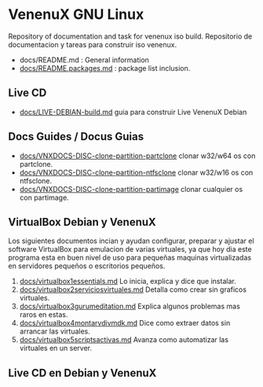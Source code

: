 VenenuX GNU Linux
=================

Repository of documentation and task for venenux iso build.
Repositorio de documentacion y tareas para construir iso venenux.

* docs/README.md : General information
* [docs/README.packages.md](docs/README.packages.md) : package list inclusion.

## Live CD

* [docs/LIVE-DEBIAN-build.md](docs/LIVE-DEBIAN-build.md) guia para construir Live VenenuX Debian

## Docs Guides / Docus Guias

* [docs/VNXDOCS-DISC-clone-partition-partclone](docs/VNXDOCS-DISC-clone-partition-partclone.md) clonar w32/w64 os con partclone.
* [docs/VNXDOCS-DISC-clone-partition-ntfsclone](docs/VNXDOCS-DISC-clone-partition-ntfsclone.md) clonar w32/w16 os con ntfsclone.
* [docs/VNXDOCS-DISC-clone-partition-partimage](docs/VNXDOCS-DISC-clone-partition-partimage.md) clonar cualquier os con partimage.

## VirtualBox Debian y VenenuX

Los siguientes documentos incian y ayudan configurar, preparar y ajustar 
el software VirtualBox para emulacion de varias virtuales, ya que hoy dia 
este programa esta en buen nivel de uso para pequeñas maquinas virtualizadas 
en servidores pequeños o escritorios pequeños.

1. [docs/virtualbox1essentials.md](docs/virtualbox1essentials.md) Lo inicia, explica y dice que instalar.
2. [docs/virtualbox2serviciosvirtuales.md](docs/virtualbox2serviciosvirtuales.md) Detalla como crear sin graficos virtuales.
3. [docs/virtualbox3gurumeditation.md](docs/virtualbox3gurumeditation.md) Explica algunos problemas mas raros en estas.
4. [docs/virtualbox4montarvdivmdk.md](docs/virtualbox4montarvdivmdk.md) Dice como extraer datos sin arrancar las virtuales.
5. [docs/virtualbox5scriptsactivas.md](docs/virtualbox5scriptsactivas.md) Avanza como automatizar las virtuales en un server.

## Live CD en Debian y VenenuX

